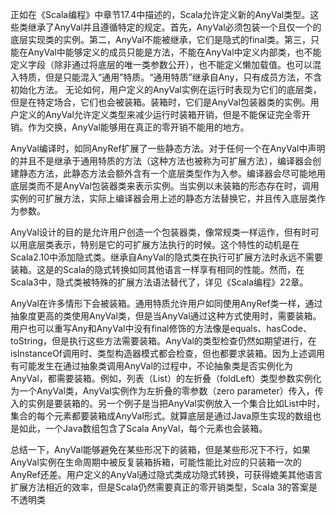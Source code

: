 正如在《Scala编程》中章节17.4中描述的，Scala允许定义新的AnyVal类型。这些类继承了AnyVal并且遵循特定的规定。首先，AnyVal必须包装一个且仅一个的底层实现类的实例。第二，AnyVal不能被继承，它们是隐式的final类。第三，只能在AnyVal中能够定义的成员只能是方法，不能在AnyVal中定义内部类，也不能定义字段（除非通过将底层的唯一类参数公开），也不能定义懒加载值。也可以混入特质，但是只能混入“通用”特质。“通用特质”继承自Any，只有成员方法，不含初始化方法。
无论如何，用户定义的AnyVal实例在运行时表现为它们的底层类，但是在特定场合，它们也会被装箱。装箱时，它们是AnyVal包装器类的实例。用户定义的AnyVal允许定义类型来减少运行时装箱开销，但是不能保证完全零开销。作为交换，AnyVal能够用在真正的零开销不能用的地方。

AnyVal编译时，如同AnyRef扩展了一些静态方法。对于任何一个在AnyVal中声明的并且不是继承于通用特质的方法（这种方法也被称为可扩展方法），编译器会创建静态方法，此静态方法会额外含有一个底层类型作为入参。编译器会尽可能地用底层类而不是AnyVal包装器类来表示实例。当实例以未装箱的形态存在时，调用实例的可扩展方法，实际上编译器会用上述的静态方法替换它，并且传入底层类作为参数。

AnyVal设计的目的是允许用户创造一个包装器类，像常规类一样运作，但有时可以用底层类表示，特别是它的可扩展方法执行的时候。这个特性的动机是在Scala2.10中添加隐式类。继承自AnyVal的隐式类在执行可扩展方法时永远不需要装箱。这是的Scala的隐式转换如同其他语言一样享有相同的性能。然而，在Scala3中，隐式类被特殊的扩展方法语法替代了，详见《Scala编程》22章。

AnyVal在许多情形下会被装箱。通用特质允许用户如同使用AnyRef类一样，通过抽象度更高的类使用AnyVal类，但是当AnyVal通过这种方式使用时，需要装箱。用户也可以重写Any和AnyVal中没有final修饰的方法像是equals、hasCode、toString，但是执行这些方法需要装箱。AnyVal的类型检查仍然如期望进行，在isInstanceOf调用时、类型构造器模式都会检查，但也都要求装箱。因为上述调用有可能发生在通过抽象类调用AnyVal的过程中，不论抽象类是否实例化为AnyVal，都需要装箱。例如，列表（List）的左折叠（foldLeft）类型参数实例化为一个AnyVal类，AnyVal实例作为左折叠的零参数（zero parameter）传入，传入的实例是要装箱的。另一个例子是当把AnyVal实例放入一个集合比如List中时，集合的每个元素都要装箱成AnyVal形式。就算底层是通过Java原生实现的数组也是如此，一个Java数组包含了Scala AnyVal，每个元素也会装箱。

总结一下，AnyVal能够避免在某些形况下的装箱，但是某些形况下不行，如果AnyVal实例在生命周期中被反复装箱拆箱，可能性能比对应的只装箱一次的AnyRef还差。用户定义的AnyVal通过隐式类成功隐式转换，可获得媲美其他语言扩展方法相近的效率，但是Scala仍然需要真正的零开销类型，Scala 3的答案是不透明类
